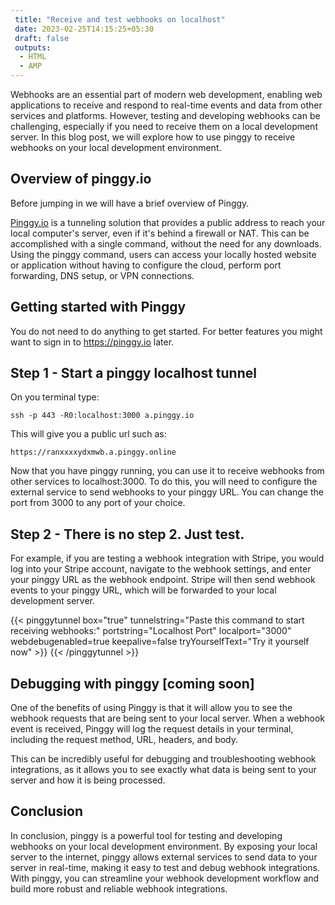 ```yaml
---
 title: "Receive and test webhooks on localhost" 
 date: 2023-02-25T14:15:25+05:30 
 draft: false 
 outputs:
  - HTML
  - AMP
---
```


Webhooks are an essential part of modern web development, enabling web applications to receive and respond to real-time events and data from other services and platforms. However, testing and developing webhooks can be challenging, especially if you need to receive them on a local development server. In this blog post, we will explore how to use pinggy to receive webhooks on your local development environment.

## Overview of pinggy.io

Before jumping in we will have a brief overview of Pinggy.

[Pinggy.io](https://pinggy.io) is a tunneling solution that provides a public address to reach your local computer's server, even if it's behind a firewall or NAT. This can be accomplished with a single command, without the need for any downloads. Using the pinggy command, users can access your locally hosted website or application without having to configure the cloud, perform port forwarding, DNS setup, or VPN connections.

## Getting started with Pinggy

You do not need to do anything to get started. For better features you might want to sign in to https://pinggy.io later.

## Step 1 - Start a pinggy localhost tunnel

On you terminal type:

```
ssh -p 443 -R0:localhost:3000 a.pinggy.io
```

This will give you a public url such as:

```
https://ranxxxxydxmwb.a.pinggy.online
```

Now that you have pinggy running, you can use it to receive webhooks from other services to localhost:3000. To do this, you will need to configure the external service to send webhooks to your pinggy URL. You can change the port from 3000 to any port of your choice.

## Step 2 - There is no step 2. Just test.

For example, if you are testing a webhook integration with Stripe, you would log into your Stripe account, navigate to the webhook settings, and enter your pinggy URL as the webhook endpoint. Stripe will then send webhook events to your pinggy URL, which will be forwarded to your local development server.

{{< pinggytunnel box="true" tunnelstring="Paste this command to start receiving webhooks:" portstring="Localhost Port" localport="3000" webdebugenabled=true keepalive=false tryYourselfText="Try it yourself now" >}}
{{< /pinggytunnel >}}

## Debugging with pinggy [coming soon]

One of the benefits of using Pinggy is that it will allow you to see the webhook requests that are being sent to your local server. When a webhook event is received, Pinggy will log the request details in your terminal, including the request method, URL, headers, and body.

This can be incredibly useful for debugging and troubleshooting webhook integrations, as it allows you to see exactly what data is being sent to your server and how it is being processed.

## Conclusion

In conclusion, pinggy is a powerful tool for testing and developing webhooks on your local development environment. By exposing your local server to the internet, pinggy allows external services to send data to your server in real-time, making it easy to test and debug webhook integrations. With pinggy, you can streamline your webhook development workflow and build more robust and reliable webhook integrations.
